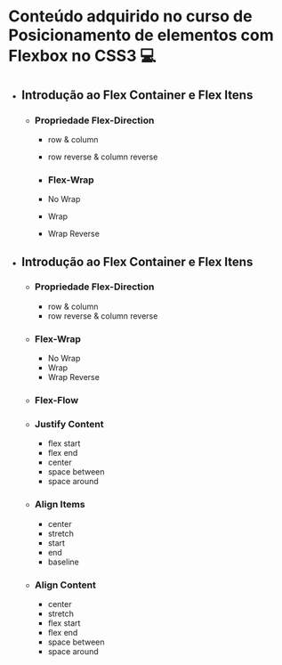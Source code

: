 # Conteúdo adquirido no curso de Posicionamento de elementos com Flexbox no CSS3 :computer:

- ## Introdução ao Flex Container e Flex Itens

  - ### Propriedade Flex-Direction
    - row & column
    - row reverse & column reverse
    
    - ### Flex-Wrap
    - No Wrap
    - Wrap
    - Wrap Reverse

- ## Introdução ao Flex Container e Flex Itens

  - ### Propriedade Flex-Direction
    - row & column
    - row reverse & column reverse
  
  - ### Flex-Wrap
    - No Wrap
    - Wrap
    - Wrap Reverse
  
  - ### Flex-Flow
  
  - ### Justify Content
    - flex start
    - flex end
    - center
    - space between
    - space around
  
  - ### Align Items
    - center
    - stretch
    - start
    - end
    - baseline
  
  - ### Align Content
    - center
    - stretch
    - flex start
    - flex end
    - space between
    - space around